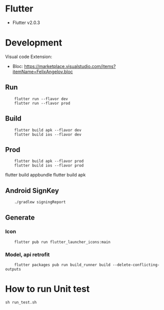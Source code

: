 # Flutter

 - Flutter     v2.0.3


# Development 

Visual code Extension: 

* Bloc: https://marketplace.visualstudio.com/items?itemName=FelixAngelov.bloc

## Run

```
    flutter run --flavor dev
    flutter run --flavor prod
```

## Build

```
    flutter build apk --flavor dev
    flutter build ios --flavor dev
```

## Prod
```
    flutter build apk --flavor prod
    flutter build ios --flavor prod
```
flutter build appbundle 
flutter build apk
## Android SignKey 

```
    ./gradlew signingReport
```

## Generate

### Icon
```
    flutter pub run flutter_launcher_icons:main
```

### Model, api retrofit
```
    flutter packages pub run build_runner build --delete-conflicting-outputs
```

# How to run Unit test
```
sh run_test.sh
```

